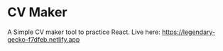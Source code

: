 # CV Maker

A Simple CV maker tool to practice React.
Live here: https://legendary-gecko-f7dfeb.netlify.app
